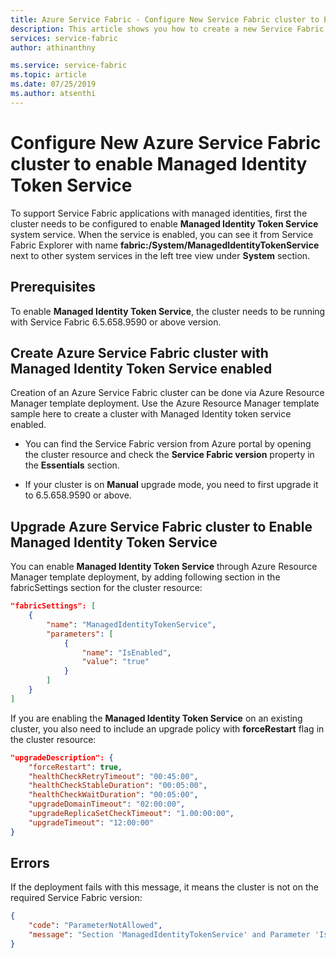 ```yaml
---
title: Azure Service Fabric - Configure New Service Fabric cluster to Enable Managed Identity Token Service | Microsoft Docs
description: This article shows you how to create a new Service Fabric cluster with Managed Identity enabled
services: service-fabric
author: athinanthny

ms.service: service-fabric
ms.topic: article
ms.date: 07/25/2019
ms.author: atsenthi
---
```


# Configure New Azure Service Fabric cluster to enable Managed Identity Token Service

To support Service Fabric applications with managed identities, first the cluster needs to be configured to enable **Managed Identity Token Service** system service.
When the service is enabled, you can see it from Service Fabric Explorer with name  **fabric:/System/ManagedIdentityTokenService** next to other system services in the left tree view under **System** section.

  
## Prerequisites

To enable **Managed Identity Token Service**, the cluster needs to be running with Service Fabric 6.5.658.9590 or above version.  

## Create Azure Service Fabric cluster with Managed Identity Token Service enabled
Creation of an Azure Service Fabric cluster can be done via Azure Resource Manager template deployment. Use the Azure Resource Manager template sample here to create a cluster with Managed Identity token service enabled.
      
* You can find the Service Fabric version from Azure portal by opening the cluster resource and check the **Service Fabric version** property in the **Essentials** section.

* If your cluster is on **Manual** upgrade mode, you need to first upgrade it to 6.5.658.9590 or above.

## Upgrade Azure Service Fabric cluster to Enable Managed Identity Token Service
You can enable **Managed Identity Token Service** through Azure Resource Manager template deployment, by adding following section in the fabricSettings  section for the cluster resource:

```json
"fabricSettings": [
    {
        "name": "ManagedIdentityTokenService",
        "parameters": [
            {
                "name": "IsEnabled",
                "value": "true"
            }
        ]
    }
]
```

If you are enabling the **Managed Identity Token Service** on an existing cluster, you also need to include an upgrade policy with **forceRestart** flag in the cluster resource:


```json
"upgradeDescription": {
    "forceRestart": true,
    "healthCheckRetryTimeout": "00:45:00",
    "healthCheckStableDuration": "00:05:00",
    "healthCheckWaitDuration": "00:05:00",
    "upgradeDomainTimeout": "02:00:00",
    "upgradeReplicaSetCheckTimeout": "1.00:00:00",
    "upgradeTimeout": "12:00:00"
}
```

## Errors

If the deployment fails with this message, it means the cluster is not on the required Service Fabric version:

```json
{
    "code": "ParameterNotAllowed",
    "message": "Section 'ManagedIdentityTokenService' and Parameter 'IsEnabled' is not allowed."
}
```